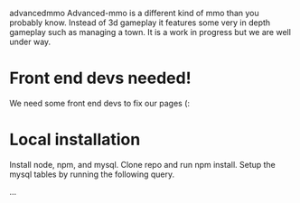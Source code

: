 advancedmmo
Advanced-mmo is a different kind of mmo than you probably know. Instead of 3d gameplay it features some very in depth gameplay such as managing a town.
It is a work in progress but we are well under way.

# Front end devs needed!
We need some front end devs to fix our pages (:

# Local installation
Install node, npm, and mysql. 
Clone repo and run npm install.
Setup the mysql tables by running the following query.

...
